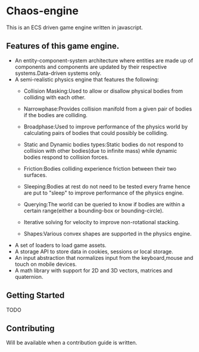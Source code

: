 # Chaos-engine
This is an ECS driven game engine written in javascript.

## Features of this game engine.

 - An entity-component-system architecture where entities are made up of components and components are updated by their respective systems.Data-driven systems only.
 - A semi-realistic physics engine that features the following:
    - Collision Masking:Used to allow or disallow physical bodies from colliding with each other.

    - Narrowphase:Provides collision manifold from a given pair of bodies if the bodies are colliding.
    
    - Broadphase:Used to improve performance of the physics world by calculating pairs of bodies that could possibly be colliding.
    
    - Static and Dynamic bodies types:Static bodies do not respond to collision with other bodies(due to infinite mass) while dynamic bodies respond to collision forces.
    
    - Friction:Bodies colliding experience friction between their two surfaces.
    
    - Sleeping:Bodies at rest do not need to be tested every frame hence are put to "sleep" to improve performance of the physics engine.
        
    - Querying:The world can be queried to know if bodies are within a certain range(either a bounding-box or bounding-circle).
    
    - Iterative solving for velocity to improve non-rotational stacking.
    
    - Shapes:Various convex shapes are supported in the physics engine.
 - A set of loaders to load game assets.
 - A storage API to store data in cookies, sessions or local storage.
 - An input abstraction that normalizes input from the keyboard,mouse and touch on mobile devices.
 - A math library with support for 2D and 3D vectors, matrices and quaternion.

## Getting Started
TODO

## Contributing
Will be available when a contribution guide is written.

